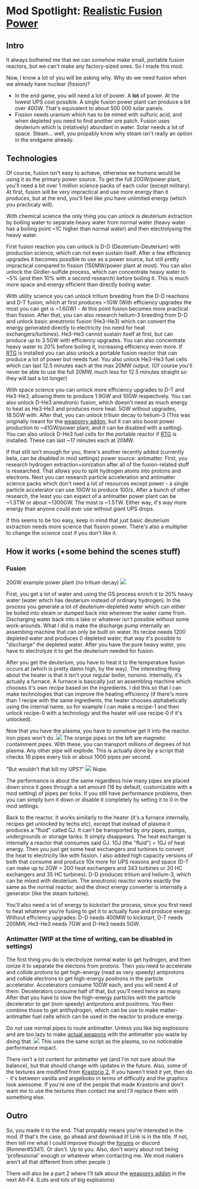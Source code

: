 # Mod Spotlight: [Realistic Fusion Power](https://mods.factorio.com/mod/RealisticFusionPower)
## **Intro**
It always bothered me that we can *somehow* make small, portable fusion reactors, but we can't make any factory-sized ones. So I made this mod.

Now, I know a lot of you will be asking why. Why do we need fusion when we already have nuclear (fission)?
- In the end game, you will need a lot of power. A **lot** of power. At the lowest UPS cost possible. A single fusion power plant can produce a bit over 40GW. That's equivalent to about 500 000 solar panels.
- Fission needs uranium which has to be mined with sulfuric acid, and when depleted you need to find another ore patch. Fusion uses deuterium which is (relatively) abundant in water. Solar needs a lot of space. Steam... well, you propably know why steam isn't really an option in the endgame already.

## **Technologies**
Of course, fusion isn't easy to achieve, otherwise we humans would be using it as the primary power source. To get the full 20GW/power plant, you'll need a bit over 1 *million* science packs of each color (except military). At first, fusion will be very impractical and use more energy than it produces, but at the end, you'll feel like you have unlimited energy (which you practicaly will).

With chemical science the only thing you can unlock is deuterium extraction by boiling water to separate heavy water from normal water (heavy water has a boiling point ~1C higher than normal water) and then electrolysing the heavy water.

First fusion reaction you can unlock is D-D (Deuterium-Deuterium) with production science, which can not even sustain itself. After a few efficiency upgrades it becomes possible to use as a power source, but still pretty impractical compared to fission (150MW/power plant at most). You can also unlock the Girdler-sulfide process, which can concentrate heavy water to ~5% (and then 10% with a second research) before boiling it. This is much more space and energy efficient than directly boiling water.

With utility science you can unlock tritium breeding from the D-D reactions and D-T fusion, which at first produces ~1GW (With efficiency upgrades the most you can get is ~1.6GW) - At this point fusion becomes more practical than fission. After that, you can also research helium-3 breeding from D-D and unlock basic aneutronic fusion (He3-He3) which can convert the energy generated directly to electricity (no need for heat exchangers/turbines). He3-He3 cannot sustain itself at first, but can produce up to 3.5GW with efficiency upgrades. You can also concentrate heavy water to 20% before boiling it, increasing efficiency even more. If [RTG](https://mods.factorio.com/mod/RTG) is installed you can also unlock a portable fusion reactor that can produce a lot of power but needs fuel. You also unlock He3-He3 fuel cells which can last 12.5 minutes each at the max 20MW output. (Of course you'll never be able to use the full 20MW, much less for 12.5 minutes straight so they will last a lot longer)

With space science you can unlock more efficiency upgrades to D-T and He3-He3, allowing them to produce 1.9GW and 10GW respectively. You can also unlock D-He3 aneutronic fusion, which doesn't need as much energy to heat as He3-He3 and produces more heat. 5GW without upgrades, 18.5GW with. After that, you can unlock tritium decay to helium-3 (This was originally meant for the [weaponry addon](https://mods.factorio.com/mod/RealisticFusionWeaponry), but it can also boost power production to ~41GW/power plant, and it can be disabled with a setting). You can also unlock D-He3 fuel cells for the portable reactor if [RTG](https://mods.factorio.com/mod/RTG) is installed. These can last ~17 minutes each at 20MW.

If that still isn't enough for you, there's another recently added (currently beta, can be disabled in mod settings) power source: antimatter. First, you research hydrogen extraction+ionization after all of the fusion-related stuff is researched. That allows you to split hydrogen atoms into protons and electrons. Next you can research particle acceleration and antimatter science packs which don't need a lot of resources except power - a single particle accelerator can use 10GW to produce 100/s. After a bunch of other research, the least you can expect of a antimatter power plant can be ~1.3TW or about ~1300GW. The most is ~1.5TW. Either way, it's way more energy than anyone could ever use without giant UPS drops.

If this seems to be too easy, keep in mind that just basic deuterium extraction needs more science that fission power. There's also a multiplier to change the science cost if you don't like it.

## **How it works** (+some behind the scenes stuff)
### **Fusion**
20GW example power plant (no tritium decay)
![](example.png)

First, you get a lot of water and using the GS process enrich it to 20% heavy water (water which has deuterium instead of ordinary hydrogen). In the process you generate a lot of deuterium-depleted water which can either be boiled into steam or dumped back into wherever the water came from. Discharging water back into a lake or whatever isn't possible without some work-arounds. What I did is make the discharge pump internally an assembing machine that can only be built on water. Its recipe needs 1200 depleted water and produces 0 depleted water, that way it's possible to "discharge" the depleted water. After you have the pure heavy water, you have to electrolyze it to get the deuterium needed for fusion.

After you get the deuterium, you have to heat it to the temperature fusion occurs at (which is pretty damn high, by the way). The interesting thing about the heater is that it isn't your regular boiler, nonono. Internally, it's actually a furnace. A furnace is basically just an assembling machine which chooses it's own recipe based on the ingredients. I did this so that I can make technologies that can improve the heating efficiency (if there's more than 1 recipe with the same ingredients, the heater chooses alphabetically using the internal name, so for example I can make a recipe-1 and then unlock recipe-0 with a technology and the heater will use recipe-0 if it's unlocked).

Now that you have the plasma, you have to somehow get it into the reactor. Iron pipes won't do.
![](pipes.gif)
The orange pipes on the left are magnetic containment pipes. With these, you can transport millions of degrees of hot plasma. Any other pipe will explode. This is actually done by a script that checks 16 pipes every tick or about 1000 pipes per second.

"But wouldn't that kill my UPS?"
![](performance.png)
Nope.

The performance is about the same regardless how many pipes are placed down since it goes through a set amount (16 by default, customizable with a mod setting) of pipes per ticks. If you still have performance problems, then you can simply turn it down or disable it completely by setting it to 0 in the mod settings.

Back to the reactor. It works similarly to the heater (it's a furnace internally, recipes get unlocked by techs etc), except that instead of plasma it produces a "fluid" called GJ. It can't be transported by *any* pipes, pumps, undergrounds or storage tanks. It simply disappears. The heat exchanger is internally a reactor that consumes said GJ. 1GJ (the "fluid") = 1GJ of heat energy. Then you just get some heat exchangers and turbines to convert the heat to electricity like with fission. I also added high capacity versions of both that consume and produce 10x more for UPS reasons and space (D-T can make up to 2GW = 200 heat exchangers and 343 turbines or 20 HC exchangers and 35 HC turbines). D-D produces tritium and helium-3, which can be mixed with deuterium. The aneutronic reactor works exactly the same as the normal reactor, and the direct energy converter is internally a generator (like the steam turbine).

You'll also need a lot of energy to kickstart the process, since you first need to heat whatever you're fusing to get it to actually fuse and produce energy. Without efficiency upgrades: D-D needs 400MW to kickstart, D-T needs 200MW, He3-He3 needs 7GW and D-He3 needs 5GW.

### **Antimatter** (WIP at the time of writing, can be disabled in settings)
The first thing you do is electrolyze normal water to get hydrogen, and then ionize it to separate the electons from protons. Then you need to accelerate and collide protons to get high-energy (read as very speedy) antiprotons and collide electrons to get high-energy positrons in the particle accelerator. Accelerators consume 10GW each, and you will need 4 of them. Decelerators consume half of that, but you'll need twice as many. After that you have to slow the high-energy particles with the particle decelerator to get (non-speedy) antiprotons and positrons. You then combine those to get antihydrogen, which can be use to make matter-antimatter fuel cells which can be used in the reactor to produce energy.

Do *not* use normal pipes to route antimatter. Unless you like big explosions and are too lazy to make [actual weapons](https://mods.factorio.com/mod/RealisticFusionWeaponry) with the antimatter you waste by doing that.
![](antimatter-pipes.gif)
This uses the same script as the plasma, so no noticeable performance impact.

There isn't a lot content for antimatter yet (and I'm not sure about the balance), but that should change with updates in the future.
Also, some of the textures are modified from [Krastorio 2.](https://mods.factorio.com/mod/Krastorio2) If you haven't tried it yet, then do - it's between vanilla and angelbobs in terms of difficulty and the graphics look awesome. If you're one of the people that made Krastorio and don't want me to use the textures then contact me and I'll replace them with something else.

## **Outro**
So, you made it to the end. That propably means you're interested in the mod. If that's the case, go ahead and download it! Link is in the title. If not, then tell me what I could improve though the [forums](https://forums.factorio.com/memberlist.php?mode=viewprofile&u=63064) or discord (Romner#5341). Or don't. Up to you.
Also, don't worry about not being 'professional' enough or whatever when contacting me. We mod makers aren't all that different from other people :)

There will also be a part 2 where I'll talk about the [weaponry addon](https://mods.factorio.com/mod/RealisticFusionWeaponry) in the next Alt-F4. (Lots and lots of big explosions)